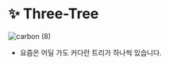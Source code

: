 # ✨ Three-Tree

![carbon (8)](https://user-images.githubusercontent.com/49370511/145369363-df329b9d-0630-4797-90c0-e8dafc5e144b.png)

-   요즘은 어딜 가도 커다란 트리가 하나씩 있습니다.
